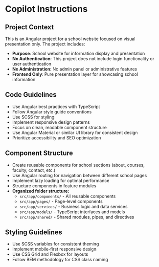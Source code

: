 # Copilot Instructions

<!-- Use this file to provide workspace-specific custom instructions to Copilot. For more details, visit https://code.visualstudio.com/docs/copilot/copilot-customization#_use-a-githubcopilotinstructionsmd-file -->

## Project Context
This is an Angular project for a school website focused on visual presentation only. The project includes:

- **Purpose**: School website for information display and presentation
- **No Authentication**: This project does not include login functionality or user authentication
- **No Administration**: No admin panel or administrative features
- **Frontend Only**: Pure presentation layer for showcasing school information

## Code Guidelines
- Use Angular best practices with TypeScript
- Follow Angular style guide conventions
- Use SCSS for styling
- Implement responsive design patterns
- Focus on clean, readable component structure
- Use Angular Material or similar UI library for consistent design
- Prioritize accessibility and SEO optimization

## Component Structure
- Create reusable components for school sections (about, courses, faculty, contact, etc.)
- Use Angular routing for navigation between different school pages
- Implement lazy loading for optimal performance
- Structure components in feature modules
- **Organized folder structure:**
  - `src/app/components/` - All reusable components
  - `src/app/pages/` - Page-level components
  - `src/app/services/` - Business logic and data services
  - `src/app/models/` - TypeScript interfaces and models
  - `src/app/shared/` - Shared modules, pipes, and directives

## Styling Guidelines
- Use SCSS variables for consistent theming
- Implement mobile-first responsive design
- Use CSS Grid and Flexbox for layouts
- Follow BEM methodology for CSS class naming
